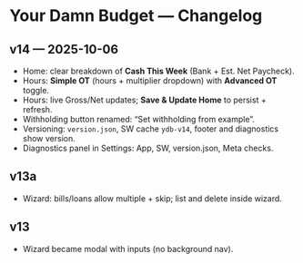 # Your Damn Budget — Changelog

## v14 — 2025-10-06
- Home: clear breakdown of **Cash This Week** (Bank + Est. Net Paycheck).
- Hours: **Simple OT** (hours + multiplier dropdown) with **Advanced OT** toggle.
- Hours: live Gross/Net updates; **Save & Update Home** to persist + refresh.
- Withholding button renamed: “Set withholding from example”.
- Versioning: `version.json`, SW cache `ydb-v14`, footer and diagnostics show version.
- Diagnostics panel in Settings: App, SW, version.json, Meta checks.

## v13a
- Wizard: bills/loans allow multiple + skip; list and delete inside wizard.

## v13
- Wizard became modal with inputs (no background nav).